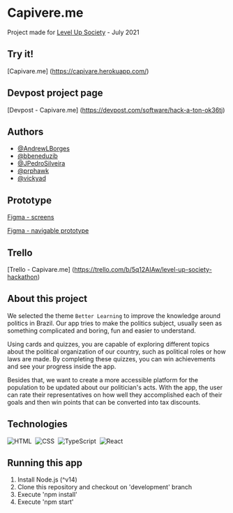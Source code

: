 
# Capivere.me
Project made for [Level Up Society](https://www.showcode.io/level-up-hack/) - July 2021

## Try it!
[Capivare.me] (https://capivare.herokuapp.com/)

## Devpost project page
[Devpost - Capivare.me] (https://devpost.com/software/hack-a-ton-ok36tj)

## Authors
- [@AndrewLBorges](https://github.com/AndrewLBorges)
- [@bbeneduzib](https://github.com/bbeneduzib)
- [@JPedroSilveira](https://github.com/JPedroSilveira)
- [@prphawk](https://github.com/prphawk)
- [@vickyad](https://github.com/vickyad)
  
## Prototype
[Figma - screens](https://www.figma.com/file/VkhKZCpyj7L6VEl2Ok5Vrs/Capivare.me-Level-Up-Society?node-id=1%3A850)

[Figma - navigable prototype](https://www.figma.com/proto/VkhKZCpyj7L6VEl2Ok5Vrs/Capivare.me-%5BLevel-Up-Society%5D?node-id=1%3A1005&scaling=min-zoom)

## Trello
[Trello - Capivare.me] (https://trello.com/b/5q12AIAw/level-up-society-hackathon)
  
## About this project

We selected the theme `Better Learning` to improve the knowledge around politics in Brazil. 
Our app tries to make the politics subject, usually seen as something complicated and 
boring, fun and easier to understand.

Using cards and quizzes, you are capable of exploring different topics about the political 
organization of our country, such as political roles or how laws are made. By completing 
these quizzes, you can win achievements and see your progress inside the app.

Besides that, we want to create a more accessible platform for the population to be updated
about our politician's acts. With the app, the user can rate their representatives on how 
well they accomplished each of their goals and then win points that can be converted into 
tax discounts.


## Technologies
![HTML](https://img.shields.io/badge/-HTML-05122A?style=flat&logo=HTML5)&nbsp;
![CSS](https://img.shields.io/badge/-CSS-05122A?style=flat&logo=CSS3&logoColor=1572B6)&nbsp;
![TypeScript](https://img.shields.io/badge/-TypeScript-05122A?style=flat&logo=typescript)&nbsp;
![React](https://img.shields.io/badge/-React-05122A?style=flat&logo=react)&nbsp;
  
## Running this app
1) Install Node.js (^v14)
2) Clone this repository and checkout on 'development' branch
3) Execute 'npm install'
4) Execute 'npm start'
